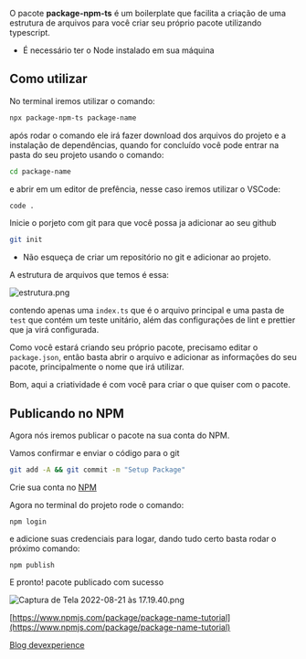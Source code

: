 O pacote **package-npm-ts** é um boilerplate que facilita a criação de uma estrutura de arquivos para você criar seu próprio pacote utilizando typescript.

- É necessário ter o Node instalado em sua máquina

## Como utilizar

No terminal iremos utilizar o comando:

```bash
npx package-npm-ts package-name
```

após rodar o comando ele irá fazer download dos arquivos do projeto e a instalação de dependências, quando for concluído você pode entrar na pasta do seu projeto usando o comando:

```bash
cd package-name
```

e abrir em um editor de prefência, nesse caso iremos utilizar o VSCode:

```bash
code .
```

Inicie o porjeto com git para que você possa ja adicionar ao seu github

```bash
git init
```

- Não esqueça de criar um repositório no git e adicionar ao projeto.

A estrutura de arquivos que temos é essa:

![estrutura.png](https://media.graphassets.com/97lkHX7aTNSZGMfnZmfT)

contendo apenas uma `index.ts` que é o arquivo principal e uma pasta de `test` que contém um teste unitário, além das configurações de lint e prettier que ja virá configurada.

Como você estará criando seu próprio pacote, precisamo editar o `package.json`, então basta abrir o arquivo e adicionar as informações do seu pacote, principalmente o nome que irá utilizar.

Bom, aqui a criatividade é com você para criar o que quiser com o pacote.

## Publicando no NPM

Agora nós iremos publicar o pacote na sua conta do NPM.

Vamos confirmar e enviar o código para o git

```bash
git add -A && git commit -m "Setup Package"
```

Crie sua conta no [NPM](https://www.npmjs.com/signup)

Agora no terminal do projeto rode o comando:

```
npm login
```

e adicione suas credenciais para logar, dando tudo certo basta rodar o próximo comando:

```
npm publish
```

E pronto! pacote publicado com sucesso

![Captura de Tela 2022-08-21 às 17.19.40.png](https://media.graphassets.com/c4zyEuvtSb6g3LYRXEhZ)

[https://www.npmjs.com/package/package-name-tutorial](https://www.npmjs.com/package/package-name-tutorial)

[Blog devexperience](https://devexperience.com.br/posts/criando-um-pacote-npm-usando-package-npm-ts)
